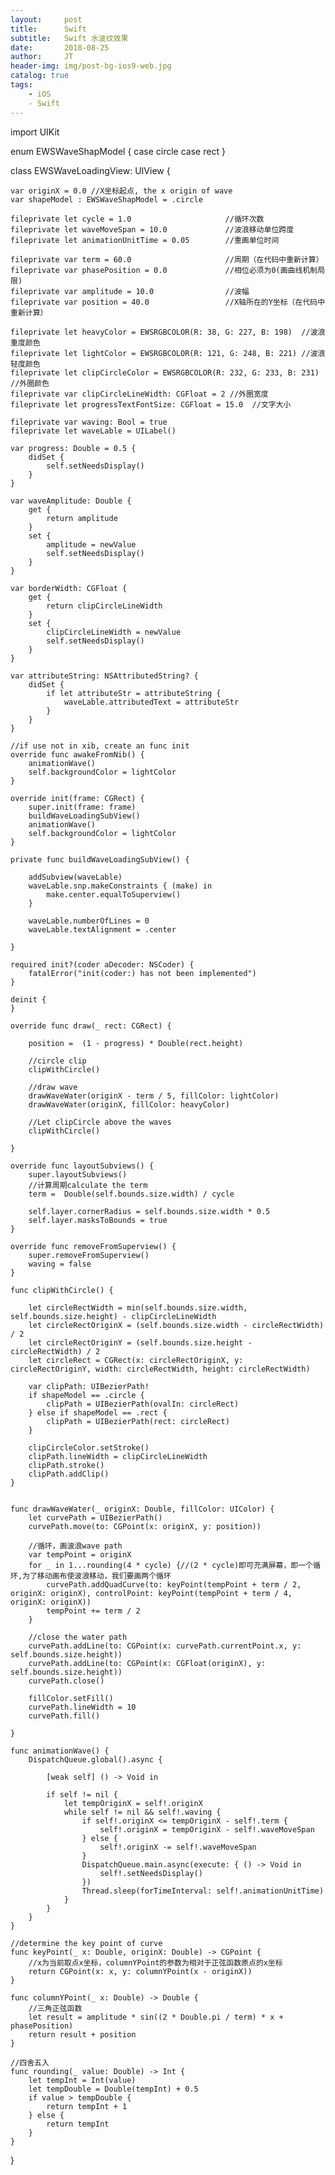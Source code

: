 ```yaml
---
layout:     post
title:      Swift
subtitle:   Swift 水波纹效果
date:       2018-08-25
author:     JT
header-img: img/post-bg-ios9-web.jpg
catalog: true
tags:
    - iOS
    - Swift
---
```




import UIKit

enum EWSWaveShapModel {
    case circle
    case rect
}

class EWSWaveLoadingView: UIView {
    
    var originX = 0.0 //X坐标起点, the x origin of wave
    var shapeModel : EWSWaveShapModel = .circle
    
    fileprivate let cycle = 1.0                     //循环次数
    fileprivate let waveMoveSpan = 10.0             //波浪移动单位跨度
    fileprivate let animationUnitTime = 0.05        //重画单位时间
    
    fileprivate var term = 60.0                     //周期（在代码中重新计算）
    fileprivate var phasePosition = 0.0             //相位必须为0(画曲线机制局限)
    fileprivate var amplitude = 10.0                //波幅
    fileprivate var position = 40.0                 //X轴所在的Y坐标（在代码中重新计算）
    
    fileprivate let heavyColor = EWSRGBCOLOR(R: 38, G: 227, B: 198)  //波浪重度颜色
    fileprivate let lightColor = EWSRGBCOLOR(R: 121, G: 248, B: 221) //波浪轻度颜色
    fileprivate let clipCircleColor = EWSRGBCOLOR(R: 232, G: 233, B: 231)  //外圈颜色
    fileprivate var clipCircleLineWidth: CGFloat = 2 //外圈宽度
    fileprivate let progressTextFontSize: CGFloat = 15.0  //文字大小
    
    fileprivate var waving: Bool = true
    fileprivate let waveLable = UILabel()
    
    var progress: Double = 0.5 {
        didSet {
            self.setNeedsDisplay()
        }
    }
    
    var waveAmplitude: Double {
        get {
            return amplitude
        }
        set {
            amplitude = newValue
            self.setNeedsDisplay()
        }
    }
    
    var borderWidth: CGFloat {
        get {
            return clipCircleLineWidth
        }
        set {
            clipCircleLineWidth = newValue
            self.setNeedsDisplay()
        }
    }
    
    var attributeString: NSAttributedString? {
        didSet {
            if let attributeStr = attributeString {
                waveLable.attributedText = attributeStr
            }
        }
    }
    
    //if use not in xib, create an func init
    override func awakeFromNib() {
        animationWave()
        self.backgroundColor = lightColor
    }
    
    override init(frame: CGRect) {
        super.init(frame: frame)
        buildWaveLoadingSubView()
        animationWave()
        self.backgroundColor = lightColor
    }
    
    private func buildWaveLoadingSubView() {
        
        addSubview(waveLable)
        waveLable.snp.makeConstraints { (make) in
            make.center.equalToSuperview()
        }
        
        waveLable.numberOfLines = 0
        waveLable.textAlignment = .center
        
    }
    
    required init?(coder aDecoder: NSCoder) {
        fatalError("init(coder:) has not been implemented")
    }
    
    deinit {
    }
    
    override func draw(_ rect: CGRect) {
        
        position =  (1 - progress) * Double(rect.height)
        
        //circle clip
        clipWithCircle()
        
        //draw wave
        drawWaveWater(originX - term / 5, fillColor: lightColor)
        drawWaveWater(originX, fillColor: heavyColor)
        
        //Let clipCircle above the waves
        clipWithCircle()
        
    }
    
    override func layoutSubviews() {
        super.layoutSubviews()
        //计算周期calculate the term
        term =  Double(self.bounds.size.width) / cycle
        
        self.layer.cornerRadius = self.bounds.size.width * 0.5
        self.layer.masksToBounds = true
    }
    
    override func removeFromSuperview() {
        super.removeFromSuperview()
        waving = false
    }
    
    func clipWithCircle() {
        
        let circleRectWidth = min(self.bounds.size.width, self.bounds.size.height) - clipCircleLineWidth
        let circleRectOriginX = (self.bounds.size.width - circleRectWidth) / 2
        let circleRectOriginY = (self.bounds.size.height - circleRectWidth) / 2
        let circleRect = CGRect(x: circleRectOriginX, y: circleRectOriginY, width: circleRectWidth, height: circleRectWidth)
        
        var clipPath: UIBezierPath!
        if shapeModel == .circle {
            clipPath = UIBezierPath(ovalIn: circleRect)
        } else if shapeModel == .rect {
            clipPath = UIBezierPath(rect: circleRect)
        }
        
        clipCircleColor.setStroke()
        clipPath.lineWidth = clipCircleLineWidth
        clipPath.stroke()
        clipPath.addClip()
    }
    
    
    func drawWaveWater(_ originX: Double, fillColor: UIColor) {
        let curvePath = UIBezierPath()
        curvePath.move(to: CGPoint(x: originX, y: position))
        
        //循环，画波浪wave path
        var tempPoint = originX
        for _ in 1...rounding(4 * cycle) {//(2 * cycle)即可充满屏幕，即一个循环,为了移动画布使波浪移动，我们要画两个循环
            curvePath.addQuadCurve(to: keyPoint(tempPoint + term / 2, originX: originX), controlPoint: keyPoint(tempPoint + term / 4, originX: originX))
            tempPoint += term / 2
        }
        
        //close the water path
        curvePath.addLine(to: CGPoint(x: curvePath.currentPoint.x, y: self.bounds.size.height))
        curvePath.addLine(to: CGPoint(x: CGFloat(originX), y: self.bounds.size.height))
        curvePath.close()
        
        fillColor.setFill()
        curvePath.lineWidth = 10
        curvePath.fill()
        
    }
    
    func animationWave() {
        DispatchQueue.global().async {
            
            [weak self] () -> Void in
            
            if self != nil {
                let tempOriginX = self!.originX
                while self != nil && self!.waving {
                    if self!.originX <= tempOriginX - self!.term {
                        self!.originX = tempOriginX - self!.waveMoveSpan
                    } else {
                        self!.originX -= self!.waveMoveSpan
                    }
                    DispatchQueue.main.async(execute: { () -> Void in
                        self!.setNeedsDisplay()
                    })
                    Thread.sleep(forTimeInterval: self!.animationUnitTime)
                }
            }
        }
    }
    
    //determine the key point of curve
    func keyPoint(_ x: Double, originX: Double) -> CGPoint {
        //x为当前取点x坐标，columnYPoint的参数为相对于正弦函数原点的x坐标
        return CGPoint(x: x, y: columnYPoint(x - originX))
    }
    
    func columnYPoint(_ x: Double) -> Double {
        //三角正弦函数
        let result = amplitude * sin((2 * Double.pi / term) * x + phasePosition)
        return result + position
    }
    
    //四舍五入
    func rounding(_ value: Double) -> Int {
        let tempInt = Int(value)
        let tempDouble = Double(tempInt) + 0.5
        if value > tempDouble {
            return tempInt + 1
        } else {
            return tempInt
        }
    }

}
